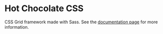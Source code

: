 # Hot Chocolate CSS

CSS Grid framework made with Sass. See the [documentation page](http://yramocan.github.io/Hot-Chocolate-CSS/) for more information.
